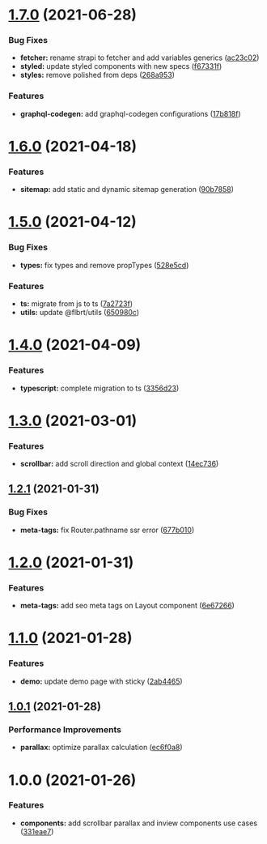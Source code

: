 # [1.7.0](https://github.com/raffaele-filiberti/nextjs-boiler/compare/1.6.0...1.7.0) (2021-06-28)


### Bug Fixes

* **fetcher:** rename strapi to fetcher and add variables generics ([ac23c02](https://github.com/raffaele-filiberti/nextjs-boiler/commit/ac23c0237acee3ebe689b8eb5c3184c06aff7ff5))
* **styled:** update styled components with new specs ([f67331f](https://github.com/raffaele-filiberti/nextjs-boiler/commit/f67331fee1cd41426f217d47457ad54d5a9106d9))
* **styles:** remove polished from deps ([268a953](https://github.com/raffaele-filiberti/nextjs-boiler/commit/268a95350965e847138c02dff3e62415d826c835))


### Features

* **graphql-codegen:** add graphql-codegen configurations ([17b818f](https://github.com/raffaele-filiberti/nextjs-boiler/commit/17b818f3332afe08a93fbf5bff26507eef5d919f))

# [1.6.0](https://github.com/raffaele-filiberti/nextjs-boiler/compare/1.5.0...1.6.0) (2021-04-18)


### Features

* **sitemap:** add static and dynamic sitemap generation ([90b7858](https://github.com/raffaele-filiberti/nextjs-boiler/commit/90b7858f1bef6034c432530a2b1cdfdca2e97296))

# [1.5.0](https://github.com/raffaele-filiberti/nextjs-boiler/compare/1.4.0...1.5.0) (2021-04-12)


### Bug Fixes

* **types:** fix types and remove propTypes ([528e5cd](https://github.com/raffaele-filiberti/nextjs-boiler/commit/528e5cd42f3adc2870e9ddb58b459774e8cacb43))


### Features

* **ts:** migrate from js to ts ([7a2723f](https://github.com/raffaele-filiberti/nextjs-boiler/commit/7a2723f79301cbca4bbe071ae9547e63b6ebd3fe))
* **utils:** update @flbrt/utils ([650980c](https://github.com/raffaele-filiberti/nextjs-boiler/commit/650980cb834af60e944c0926ba1d4dce8763b58b))

# [1.4.0](https://github.com/raffaele-filiberti/nextjs-boiler/compare/1.3.0...1.4.0) (2021-04-09)


### Features

* **typescript:** complete migration to ts ([3356d23](https://github.com/raffaele-filiberti/nextjs-boiler/commit/3356d234bc32a1a7fc29e9d1b6ad2d75d1f5f280))

# [1.3.0](https://github.com/raffaele-filiberti/nextjs-boiler/compare/1.2.1...1.3.0) (2021-03-01)


### Features

* **scrollbar:** add scroll direction and global context ([14ec736](https://github.com/raffaele-filiberti/nextjs-boiler/commit/14ec736f0d1ba91641aa51401a63e8cf50e8c359))

## [1.2.1](https://github.com/raffaele-filiberti/nextjs-boiler/compare/1.2.0...1.2.1) (2021-01-31)


### Bug Fixes

* **meta-tags:** fix Router.pathname ssr error ([677b010](https://github.com/raffaele-filiberti/nextjs-boiler/commit/677b010e0b806edf4e31dcf1f1ab6f16976a8ea9))

# [1.2.0](https://github.com/raffaele-filiberti/nextjs-boiler/compare/1.1.0...1.2.0) (2021-01-31)


### Features

* **meta-tags:** add seo meta tags on Layout component ([6e67266](https://github.com/raffaele-filiberti/nextjs-boiler/commit/6e67266b9c23642953450647b3a1bab6de927219))

# [1.1.0](https://github.com/raffaele-filiberti/nextjs-boiler/compare/1.0.1...1.1.0) (2021-01-28)


### Features

* **demo:** update demo page with sticky ([2ab4465](https://github.com/raffaele-filiberti/nextjs-boiler/commit/2ab446509e3384b5082d9816e258bcc311abba57))

## [1.0.1](https://github.com/raffaele-filiberti/nextjs-boiler/compare/1.0.0...1.0.1) (2021-01-28)


### Performance Improvements

* **parallax:** optimize parallax calculation ([ec6f0a8](https://github.com/raffaele-filiberti/nextjs-boiler/commit/ec6f0a83bde0156c186f958ea0afb3321ab673c6))

# 1.0.0 (2021-01-26)


### Features

* **components:** add scrollbar parallax and inview components use cases ([331eae7](https://github.com/raffaele-filiberti/nextjs-boiler/commit/331eae74981a8b6a6c464be939d46f72781403c9))
